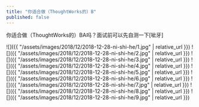 ```yaml
---
title: "你适合做（ThoughtWorks的）B"
published: false
---
```

你适合做（ThoughtWorks的）BA吗？面试前可以先自测一下[呲牙]



![]({{ "/assets/images/2018/12/2018-12-28-ni-shi-he/1.jpg" | relative_url }})
![]({{ "/assets/images/2018/12/2018-12-28-ni-shi-he/2.jpg" | relative_url }})
![]({{ "/assets/images/2018/12/2018-12-28-ni-shi-he/3.jpg" | relative_url }})
![]({{ "/assets/images/2018/12/2018-12-28-ni-shi-he/4.jpg" | relative_url }})
![]({{ "/assets/images/2018/12/2018-12-28-ni-shi-he/5.jpg" | relative_url }})
![]({{ "/assets/images/2018/12/2018-12-28-ni-shi-he/6.jpg" | relative_url }})
![]({{ "/assets/images/2018/12/2018-12-28-ni-shi-he/7.jpg" | relative_url }})
![]({{ "/assets/images/2018/12/2018-12-28-ni-shi-he/8.jpg" | relative_url }})
![]({{ "/assets/images/2018/12/2018-12-28-ni-shi-he/9.jpg" | relative_url }})
